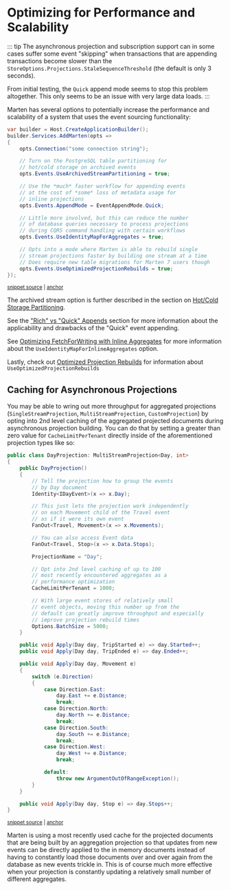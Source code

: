 # Optimizing for Performance and Scalability <Badge type="tip" text="7.25" />

::: tip
The asynchronous projection and subscription support can in some cases suffer some event "skipping" when transactions
that are appending transactions become slower than the `StoreOptions.Projections.StaleSequenceThreshold` (the default is only 3 seconds).

From initial testing, the `Quick` append mode seems to stop this problem altogether. This only seems to be an issue with 
very large data loads.
:::

Marten has several options to potentially increase the performance and scalability of a system that uses
the event sourcing functionality:

<!-- snippet: sample_turn_on_optimizations_for_event_sourcing -->
<a id='snippet-sample_turn_on_optimizations_for_event_sourcing'></a>
```cs
var builder = Host.CreateApplicationBuilder();
builder.Services.AddMarten(opts =>
{
    opts.Connection("some connection string");

    // Turn on the PostgreSQL table partitioning for
    // hot/cold storage on archived events
    opts.Events.UseArchivedStreamPartitioning = true;

    // Use the *much* faster workflow for appending events
    // at the cost of *some* loss of metadata usage for
    // inline projections
    opts.Events.AppendMode = EventAppendMode.Quick;

    // Little more involved, but this can reduce the number
    // of database queries necessary to process projections
    // during CQRS command handling with certain workflows
    opts.Events.UseIdentityMapForAggregates = true;

    // Opts into a mode where Marten is able to rebuild single
    // stream projections faster by building one stream at a time
    // Does require new table migrations for Marten 7 users though
    opts.Events.UseOptimizedProjectionRebuilds = true;
});
```
<sup><a href='https://github.com/JasperFx/marten/blob/master/src/EventSourcingTests/Examples/Optimizations.cs#L31-L58' title='Snippet source file'>snippet source</a> | <a href='#snippet-sample_turn_on_optimizations_for_event_sourcing' title='Start of snippet'>anchor</a></sup>
<!-- endSnippet -->

The archived stream option is further described in the section on [Hot/Cold Storage Partitioning](/events/archiving.html#hot-cold-storage-partitioning).

See the ["Rich" vs "Quick" Appends](/events/appending.html#rich-vs-quick-appends) section for more information about the
applicability and drawbacks of the "Quick" event appending.

See [Optimizing FetchForWriting with Inline Aggregates](/scenarios/command_handler_workflow.html#optimizing-fetchforwriting-with-inline-aggregates) for more information
about the `UseIdentityMapForInlineAggregates` option.

Lastly, check out [Optimized Projection Rebuilds](/events/projections/rebuilding.html#optimized-projection-rebuilds) for information about `UseOptimizedProjectionRebuilds`

## Caching for Asynchronous Projections

You may be able to wring out more throughput for aggregated projections (`SingleStreamProjection`, `MultiStreamProjection`, `CustomProjection`)
by opting into 2nd level caching of the aggregated projected documents during asynchronous projection building. You can
do that by setting a greater than zero value for `CacheLimitPerTenant` directly inside of the aforementioned projection types
like so:

<!-- snippet: sample_showing_fanout_rules -->
<a id='snippet-sample_showing_fanout_rules'></a>
```cs
public class DayProjection: MultiStreamProjection<Day, int>
{
    public DayProjection()
    {
        // Tell the projection how to group the events
        // by Day document
        Identity<IDayEvent>(x => x.Day);

        // This just lets the projection work independently
        // on each Movement child of the Travel event
        // as if it were its own event
        FanOut<Travel, Movement>(x => x.Movements);

        // You can also access Event data
        FanOut<Travel, Stop>(x => x.Data.Stops);

        ProjectionName = "Day";

        // Opt into 2nd level caching of up to 100
        // most recently encountered aggregates as a
        // performance optimization
        CacheLimitPerTenant = 1000;

        // With large event stores of relatively small
        // event objects, moving this number up from the
        // default can greatly improve throughput and especially
        // improve projection rebuild times
        Options.BatchSize = 5000;
    }

    public void Apply(Day day, TripStarted e) => day.Started++;
    public void Apply(Day day, TripEnded e) => day.Ended++;

    public void Apply(Day day, Movement e)
    {
        switch (e.Direction)
        {
            case Direction.East:
                day.East += e.Distance;
                break;
            case Direction.North:
                day.North += e.Distance;
                break;
            case Direction.South:
                day.South += e.Distance;
                break;
            case Direction.West:
                day.West += e.Distance;
                break;

            default:
                throw new ArgumentOutOfRangeException();
        }
    }

    public void Apply(Day day, Stop e) => day.Stops++;
}
```
<sup><a href='https://github.com/JasperFx/marten/blob/master/src/DaemonTests/ViewProjectionTests.cs#L132-L192' title='Snippet source file'>snippet source</a> | <a href='#snippet-sample_showing_fanout_rules' title='Start of snippet'>anchor</a></sup>
<!-- endSnippet -->

Marten is using a most recently used cache for the projected documents that are being built by an aggregation projection
so that updates from new events can be directly applied to the in memory documents instead of having to constantly
load those documents over and over again from the database as new events trickle in. This is of course much more effective
when your projection is constantly updating a relatively small number of different aggregates.
